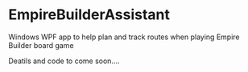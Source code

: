# EmpireBuilderAssistant
Windows WPF app to help plan and track routes when playing Empire Builder board game

Deatils and code to come soon....
